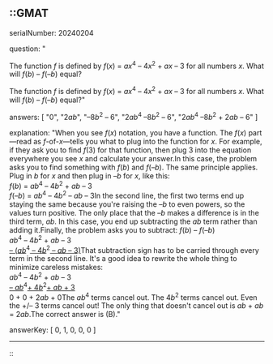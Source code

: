 ::GMAT
---


serialNumber: 20240204

question: "<p>The function <i>f</i> is defined by <i>f</i>(<i>x</i>) = <i>ax</i><sup>4</sup> – 4<i>x</i><sup>2</sup> + <i>ax</i> – 3 for all numbers <i>x</i>. What will <i>f</i>(<i>b</i>) – <i>f</i>(–<i>b</i>) equal?</p>The function <i>f</i> is defined by <i>f</i>(<i>x</i>) = <i>ax</i><sup>4</sup> – 4<i>x</i><sup>2</sup> + <i>ax</i> – 3 for all numbers <i>x</i>. What will <i>f</i>(<i>b</i>) – <i>f</i>(–<i>b</i>) equal?"

answers: [
  "0",
  "2<i>ab</i>",
  "–8<i>b</i><sup>2</sup> – 6",
  "2<i>ab</i><sup>4</sup> –8<i>b</i><sup>2</sup> – 6",
  "2<i>ab</i><sup>4</sup> –8<i>b</i><sup>2</sup> + 2<i>ab</i> – 6"
]

explanation: "When you see <i>f</i>(<i>x</i>) notation, you have a function. The <i>f</i>(<i>x</i>) part—read as <i>f</i>-of-<i>x</i>—tells you what to plug into the function for <i>x</i>. For example, if they ask you to find <i>f</i>(3) for that function, then plug 3 into the equation everywhere you see <i>x</i> and calculate your answer.In this case, the problem asks you to find something with <i>f</i>(<i>b</i>) and <i>f</i>(–<i>b</i>). The same principle applies. Plug in <i>b</i> for <i>x</i> and then plug in –<i>b</i> for <i>x</i>, like this:<br><i>f</i>(<i>b</i>) = <i>ab</i><sup>4</sup> – 4<i>b</i><sup>2</sup> + <i>ab</i> – 3<br><i>f</i>(–<i>b</i>) = <i>ab</i><sup>4</sup> – 4<i>b</i><sup>2</sup> – <i>ab</i> – 3In the second line, the first two terms end up staying the same because you're raising the –<i>b</i> to even powers, so the values turn positive. The only place that the –<i>b</i> makes a difference is in the third term, <i>ab</i>. In this case, you end up subtracting the <i>ab</i> term rather than adding it.Finally, the problem asks you to subtract: <i>f</i>(<i>b</i>) – <i>f</i>(–<i>b</i>) <br>     <i>ab</i><sup>4</sup> – 4<i>b</i><sup>2</sup> + <i>ab</i> – 3<br><u>– (<i>ab</i></u><sup>4</sup><u> – 4<i>b</i></u><sup>2</sup><u> – <i>ab</i> – 3)</u>That subtraction sign has to be carried through every term in the second line. It's a good idea to rewrite the whole thing to minimize careless mistakes:<br>   <i>ab</i><sup>4</sup> – 4<i>b</i><sup>2</sup> + <i>ab</i> – 3<br><u>– <i>ab</i></u><sup>4</sup><u>+ 4<i>b</i></u><sup>2</sup><u>+ <i>ab</i> + 3</u><br>    0  +   0 + 2<i>ab</i>  + 0The <i>ab</i><sup>4</sup> terms cancel out. The 4<i>b</i><sup>2</sup> terms cancel out. Even the +/– 3 terms cancel out! The only thing that doesn't cancel out is <i>ab</i> + <i>ab</i> = 2<i>ab</i>.The correct answer is (B)."

answerKey: [
  0, 
  1, 
  0, 
  0, 
  0
]



---
::